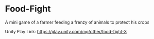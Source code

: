 # Food-Fight
A mini game of a farmer feeding a frenzy of animals to protect his crops

Unity Play Link: https://play.unity.com/mg/other/food-fight-3
